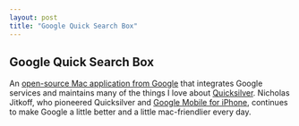 ```yaml
---
layout: post
title: "Google Quick Search Box"
---
```


## Google Quick Search Box

An [open-source Mac application from Google](http://code.google.com/p/qsb-mac "Google Quick Search Box") that integrates Google services and maintains many of the things I love about [Quicksilver](http://www.blacktree.com/ "Quicksilver"). Nicholas Jitkoff, who pioneered Quicksilver and [Google Mobile for iPhone](http://www.google.com/intl/en_us/mobile/apple/app.html "Google Mobile for iPhone"), continues to make Google a little better and a little mac-friendlier every day.